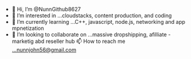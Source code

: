 - 👋 Hi, I’m @NunnGithub8627
- 👀 I’m interested in ...cloudstacks, content production, and coding
- 🌱 I’m currently learning ...C++, javascript, node.js, networking and app mpnetization
- 💞️ I’m looking to collaborate on ...massive dropshipping, afilliate
-marketig abd reseller hub 📫 How to reach me ...nunnjohn56@gmail.com

<!---
NunnGithub8627/NunnGithub8627 is a ✨ special ✨ repository because its `README.md` (this file) appears on your GitHub profile.
You can click the Preview link to take a look at your changes.
--->
